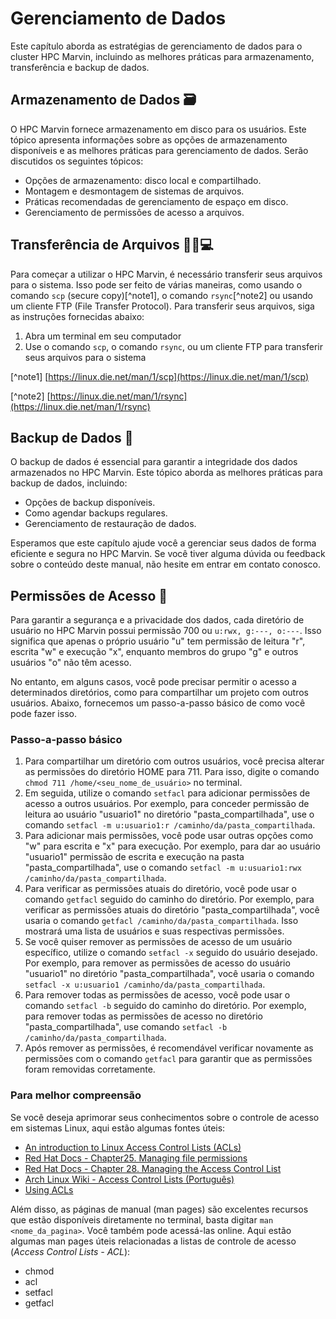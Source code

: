 # Gerenciamento de Dados

Este capítulo aborda as estratégias de gerenciamento de dados para o cluster HPC Marvin, incluindo as melhores práticas para armazenamento, transferência e backup de dados.

## Armazenamento de Dados 🗃️

O HPC Marvin fornece armazenamento em disco para os usuários. Este tópico apresenta informações sobre as opções de armazenamento disponíveis e as melhores práticas para gerenciamento de dados. Serão discutidos os seguintes tópicos:

- Opções de armazenamento: disco local e compartilhado.
- Montagem e desmontagem de sistemas de arquivos.
- Práticas recomendadas de gerenciamento de espaço em disco.
- Gerenciamento de permissões de acesso a arquivos.

## Transferência de Arquivos 📁🔄💻

Para começar a utilizar o HPC Marvin, é necessário transferir seus arquivos para o sistema. Isso pode ser feito de várias maneiras, como usando o comando `scp` (secure copy)[^note1], o comando `rsync`[^note2] ou usando um cliente FTP (File Transfer Protocol). Para transferir seus arquivos, siga as instruções fornecidas abaixo:

1. Abra um terminal em seu computador
2. Use o comando `scp`, o comando `rsync`, ou um cliente FTP para transferir seus arquivos para o sistema

[^note1] [https://linux.die.net/man/1/scp](https://linux.die.net/man/1/scp)

[^note2] [https://linux.die.net/man/1/rsync](https://linux.die.net/man/1/rsync)

## Backup de Dados 💾

O backup de dados é essencial para garantir a integridade dos dados armazenados no HPC Marvin. Este tópico aborda as melhores práticas para backup de dados, incluindo:

- Opções de backup disponíveis.
- Como agendar backups regulares.
- Gerenciamento de restauração de dados.

Esperamos que este capítulo ajude você a gerenciar seus dados de forma eficiente e segura no HPC Marvin. Se você tiver alguma dúvida ou feedback sobre o conteúdo deste manual, não hesite em entrar em contato conosco.

## Permissões de Acesso 🔑

Para garantir a segurança e a privacidade dos dados, cada diretório de usuário no HPC Marvin possui permissão 700 ou `u:rwx, g:---, o:---`. Isso significa que apenas o próprio usuário "u" tem permissão de leitura "r", escrita "w" e execução "x", enquanto membros do grupo "g" e outros usuários "o" não têm acesso.

No entanto, em alguns casos, você pode precisar permitir o acesso a determinados diretórios, como para compartilhar um projeto com outros usuários. Abaixo, fornecemos um passo-a-passo básico de como você pode fazer isso.

### Passo-a-passo básico

1. Para compartilhar um diretório com outros usuários, você precisa alterar as permissões do diretório HOME para 711. Para isso, digite o comando `chmod 711 /home/<seu_nome_de_usuário>` no terminal.
2. Em seguida, utilize o comando `setfacl` para adicionar permissões de acesso a outros usuários. Por exemplo, para conceder permissão de leitura ao usuário "usuario1" no diretório "pasta_compartilhada", use o comando `setfacl -m u:usuario1:r /caminho/da/pasta_compartilhada`.
3. Para adicionar mais permissões, você pode usar outras opções como "w" para escrita e "x" para execução. Por exemplo, para dar ao usuário "usuario1" permissão de escrita e execução na pasta "pasta_compartilhada", use o comando `setfacl -m u:usuario1:rwx /caminho/da/pasta_compartilhada`.
4. Para verificar as permissões atuais do diretório, você pode usar o comando `getfacl` seguido do caminho do diretório. Por exemplo, para verificar as permissões atuais do diretório "pasta_compartilhada", você usaria o comando `getfacl /caminho/da/pasta_compartilhada`. Isso mostrará uma lista de usuários e suas respectivas permissões.
5. Se você quiser remover as permissões de acesso de um usuário específico, utilize o comando `setfacl -x` seguido do usuário desejado. Por exemplo, para remover as permissões de acesso do usuário "usuario1" no diretório "pasta_compartilhada", você usaria o comando `setfacl -x u:usuario1 /caminho/da/pasta_compartilhada`.
6. Para remover todas as permissões de acesso, você pode usar o comando `setfacl -b` seguido do caminho do diretório. Por exemplo, para remover todas as permissões de acesso no diretório "pasta_compartilhada", use comando `setfacl -b /caminho/da/pasta_compartilhada`.
7. Após remover as permissões, é recomendável verificar novamente as permissões com o comando `getfacl` para garantir que as permissões foram removidas corretamente.

### Para melhor compreensão

Se você deseja aprimorar seus conhecimentos sobre o controle de acesso em sistemas Linux, aqui estão algumas fontes úteis:

- [An introduction to Linux Access Control Lists (ACLs)](https://www.redhat.com/sysadmin/linux-access-control-lists)
- [Red Hat Docs - Chapter25. Managing file permissions](https://access.redhat.com/documentation/en-us/red_hat_enterprise_linux/8/html/configuring_basic_system_settings/assembly_managing-file-permissions_configuring-basic-system-settings)
- [Red Hat Docs - Chapter 28. Managing the Access Control List](https://access.redhat.com/documentation/en-us/red_hat_enterprise_linux/8/html/configuring_basic_system_settings/assembly_managing-access-control-list_configuring-basic-system-settings)
- [Arch Linux Wiki - Access Control Lists (Português)](https://wiki.archlinux.org/title/Access_Control_Lists_(Portugu%C3%AAs))
- [Using ACLs](https://web.archive.org/web/20191220012518/http://vanemery.net:80/Linux/ACL/linux-acl.html)

Além disso, as páginas de manual (man pages) são excelentes recursos que estão disponíveis diretamente no terminal, basta digitar `man <nome_da_pagina>`. Você também pode acessá-las online. Aqui estão algumas man pages úteis relacionadas a listas de controle de acesso (_Access Control Lists - ACL_):

- chmod
- acl
- setfacl
- getfacl

